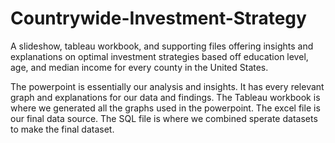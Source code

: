 # Countrywide-Investment-Strategy
A slideshow, tableau workbook, and supporting files offering insights and explanations on optimal investment strategies based off education level, age, and median income for every county in the United States.

The powerpoint is essentially our analysis and insights. It has every relevant graph and explanations for our data and findings. The Tableau workbook is where we generated all the graphs used in the powerpoint. The excel file is our final data source. The SQL file is where we combined sperate datasets to make the final dataset.
